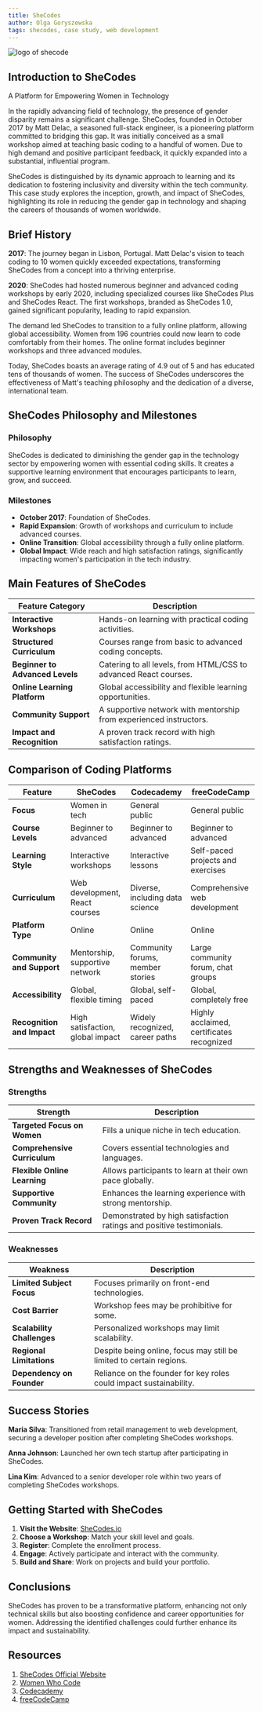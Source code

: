```yaml
---
title: SheCodes
author: Olga Goryszewska
tags: shecodes, case study, web development
---
```


![logo of shecode](https://www.shecodes.io/assets/branding/logo-shecodes-3dfa60aeab8ef361842da5a2b6d46db3af1b7afafefee3dde0a9846389de754b.png)
## Introduction to SheCodes

A Platform for Empowering Women in Technology

In the rapidly advancing field of technology, the presence of gender disparity remains a significant challenge. SheCodes, founded in October 2017 by Matt Delac, a seasoned full-stack engineer, is a pioneering platform committed to bridging this gap. It was initially conceived as a small workshop aimed at teaching basic coding to a handful of women. Due to high demand and positive participant feedback, it quickly expanded into a substantial, influential program.

SheCodes is distinguished by its dynamic approach to learning and its dedication to fostering inclusivity and diversity within the tech community. This case study explores the inception, growth, and impact of SheCodes, highlighting its role in reducing the gender gap in technology and shaping the careers of thousands of women worldwide.

## Brief History

**2017**: The journey began in Lisbon, Portugal. Matt Delac's vision to teach coding to 10 women quickly exceeded expectations, transforming SheCodes from a concept into a thriving enterprise.

**2020**: SheCodes had hosted numerous beginner and advanced coding workshops by early 2020, including specialized courses like SheCodes Plus and SheCodes React. The first workshops, branded as SheCodes 1.0, gained significant popularity, leading to rapid expansion.

The demand led SheCodes to transition to a fully online platform, allowing global accessibility. Women from 196 countries could now learn to code comfortably from their homes. The online format includes beginner workshops and three advanced modules.

Today, SheCodes boasts an average rating of 4.9 out of 5 and has educated tens of thousands of women. The success of SheCodes underscores the effectiveness of Matt's teaching philosophy and the dedication of a diverse, international team.

## SheCodes Philosophy and Milestones

### Philosophy

SheCodes is dedicated to diminishing the gender gap in the technology sector by empowering women with essential coding skills. It creates a supportive learning environment that encourages participants to learn, grow, and succeed.

### Milestones

- **October 2017**: Foundation of SheCodes.
- **Rapid Expansion**: Growth of workshops and curriculum to include advanced courses.
- **Online Transition**: Global accessibility through a fully online platform.
- **Global Impact**: Wide reach and high satisfaction ratings, significantly impacting women's participation in the tech industry.

## Main Features of SheCodes

| Feature Category               | Description                                                             |
|--------------------------------|-------------------------------------------------------------------------|
| **Interactive Workshops**      | Hands-on learning with practical coding activities.                     |
| **Structured Curriculum**      | Courses range from basic to advanced coding concepts.                   |
| **Beginner to Advanced Levels**| Catering to all levels, from HTML/CSS to advanced React courses.        |
| **Online Learning Platform**   | Global accessibility and flexible learning opportunities.               |
| **Community Support**          | A supportive network with mentorship from experienced instructors.      |
| **Impact and Recognition**     | A proven track record with high satisfaction ratings.                   |

## Comparison of Coding Platforms

| Feature                         | SheCodes                                | Codecademy                              | freeCodeCamp                           |
|---------------------------------|-----------------------------------------|-----------------------------------------|----------------------------------------|
| **Focus**                       | Women in tech                           | General public                          | General public                         |
| **Course Levels**               | Beginner to advanced                    | Beginner to advanced                    | Beginner to advanced                   |
| **Learning Style**              | Interactive workshops                    | Interactive lessons                     | Self-paced projects and exercises      |
| **Curriculum**                  | Web development, React courses          | Diverse, including data science         | Comprehensive web development          |
| **Platform Type**               | Online                                  | Online                                  | Online                                 |
| **Community and Support**       | Mentorship, supportive network          | Community forums, member stories        | Large community forum, chat groups     |
| **Accessibility**               | Global, flexible timing                 | Global, self-paced                      | Global, completely free                |
| **Recognition and Impact**      | High satisfaction, global impact        | Widely recognized, career paths         | Highly acclaimed, certificates recognized |

## Strengths and Weaknesses of SheCodes

### Strengths

| Strength                         | Description                                                         |
|----------------------------------|---------------------------------------------------------------------|
| **Targeted Focus on Women**      | Fills a unique niche in tech education.                             |
| **Comprehensive Curriculum**     | Covers essential technologies and languages.                        |
| **Flexible Online Learning**     | Allows participants to learn at their own pace globally.            |
| **Supportive Community**         | Enhances the learning experience with strong mentorship.            |
| **Proven Track Record**          | Demonstrated by high satisfaction ratings and positive testimonials.|

### Weaknesses

| Weakness                         | Description                                                         |
|----------------------------------|---------------------------------------------------------------------|
| **Limited Subject Focus**        | Focuses primarily on front-end technologies.                        |
| **Cost Barrier**                 | Workshop fees may be prohibitive for some.                          |
| **Scalability Challenges**       | Personalized workshops may limit scalability.                       |
| **Regional Limitations**         | Despite being online, focus may still be limited to certain regions.|
| **Dependency on Founder**        | Reliance on the founder for key roles could impact sustainability.  |

## Success Stories

**Maria Silva**: Transitioned from retail management to web development, securing a developer position after completing SheCodes workshops.

**Anna Johnson**: Launched her own tech startup after participating in SheCodes.

**Lina Kim**: Advanced to a senior developer role within two years of completing SheCodes workshops.

## Getting Started with SheCodes

1. **Visit the Website**: [SheCodes.io](https://www.shecodes.io)
2. **Choose a Workshop**: Match your skill level and goals.
3. **Register**: Complete the enrollment process.
4. **Engage**: Actively participate and interact with the community.
5. **Build and Share**: Work on projects and build your portfolio.

## Conclusions

SheCodes has proven to be a transformative platform, enhancing not only technical skills but also boosting confidence and career opportunities for women. Addressing the identified challenges could further enhance its impact and sustainability.

## Resources

1. [SheCodes Official Website](https://www.shecodes.io)
2. [Women Who Code](https://www.womenwhocode.com)
3. [Codecademy](https://www.codecademy.com)
4. [freeCodeCamp](https://www.freecodecamp.org)

